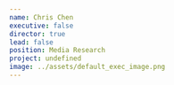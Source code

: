 ```yaml
---
name: Chris Chen
executive: false
director: true
lead: false
position: Media Research
project: undefined
image: ../assets/default_exec_image.png
---
```


